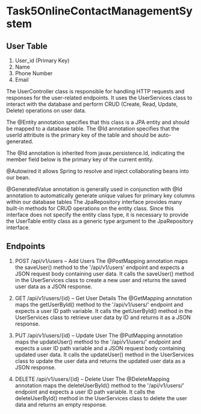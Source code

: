 # Task5OnlineContactManagementSystem

## User Table

1. User_id (Primary Key) 
2. Name
3. Phone Number
4. Email

The UserController class is responsible for handling HTTP requests and responses for the user-related endpoints. It uses the UserServices class to interact with the database and perform CRUD (Create, Read, Update, Delete) operations on user data.

The @Entity annotation specifies that this class is a JPA entity and should be mapped to a database table. The @Id annotation specifies that the userId attribute is the primary key of the table and should be auto-generated.

The @Id annotation is inherited from javax.persistence.Id, indicating the member field below is the primary key of the current entity. 

@Autowired it allows Spring to resolve and inject collaborating beans into our bean.

@GeneratedValue annotation is generally used in conjunction with @Id annotation to automatically generate unique values for primary key columns within our database tables
The JpaRepository interface provides many built-in methods for CRUD operations on the entity class. Since this interface does not specify the entity class type, it is necessary to provide the UserTable entity class as a generic type argument to the JpaRepository interface.

## Endpoints

1. POST /api/v1/users – Add Users
The @PostMapping annotation maps the saveUser() method to the '/api/v1/users' endpoint and expects a JSON request body containing user data. It calls the saveUser() method in the UserServices class to create a new user and returns the saved user data as a JSON response.

2. GET /api/v1/users/{id} – Get User Details
The @GetMapping annotation maps the getUserById() method to the '/api/v1/users/' endpoint and expects a user ID path variable. It calls the getUserById() method in the UserServices class to retrieve user data by ID and returns it as a JSON response.

3. PUT /api/v1/users/{id} – Update User
The @PutMapping annotation maps the updateUser() method to the '/api/v1/users/' endpoint and expects a user ID path variable and a JSON request body containing updated user data. It calls the updateUser() method in the UserServices class to update the user data and returns the updated user data as a JSON response.

4. DELETE /api/v1/users/{id} – Delete User
The @DeleteMapping annotation maps the deleteUserById() method to the '/api/v1/users/' endpoint and expects a user ID path variable. It calls the deleteUserById() method in the UserServices class to delete the user data and returns an empty response.


